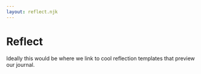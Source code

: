 ```yaml
---
layout: reflect.njk
---
```


# Reflect

Ideally this would be where we link to cool reflection templates that preview our journal.